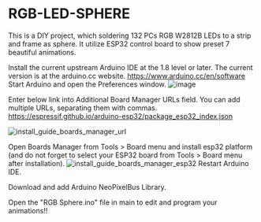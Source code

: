 # RGB-LED-SPHERE
This is a DIY project, which soldering 132 PCs RGB W2812B LEDs to a strip and frame as sphere. It utilize ESP32 control board to show preset 7 beautiful animations. 

Install the current upstream Arduino IDE at the 1.8 level or later. The current version is at the arduino.cc website. 
https://www.arduino.cc/en/software
Start Arduino and open the Preferences window.
![image](https://github.com/ellineguo/RGB-LED-SPHERE/assets/53522401/7f86a246-7a71-46ca-803a-51943fe48b29)

Enter below link into Additional Board Manager URLs field. You can add multiple URLs, separating them with commas.
https://espressif.github.io/arduino-esp32/package_esp32_index.json

![install_guide_boards_manager_url](https://github.com/ellineguo/RGB-LED-SPHERE/assets/53522401/4ca43edc-c810-4329-a824-2bae552df7c2)

Open Boards Manager from Tools > Board menu and install esp32 platform (and do not forget to select your ESP32 board from Tools > Board menu after installation).
![install_guide_boards_manager_esp32](https://github.com/ellineguo/RGB-LED-SPHERE/assets/53522401/17a074f1-507b-479e-b59d-8d5a82bf1025)
Restart Arduino IDE.

Download and add Arduino NeoPixelBus Library.

Open the "RGB Sphere.ino" file in main to edit and program your animations!!
